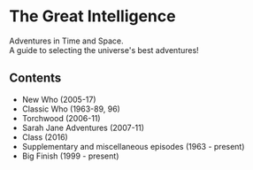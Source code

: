 # The Great Intelligence
Adventures in Time and Space. <br>
A guide to selecting the universe's best adventures!
## Contents
- New Who (2005-17)
- Classic Who (1963-89, 96)
- Torchwood (2006-11)
- Sarah Jane Adventures (2007-11)
- Class (2016)
- Supplementary and miscellaneous episodes (1963 - present)
- Big Finish (1999 - present)
